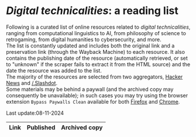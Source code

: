 # *Digital technicalities*: a reading list
Following is a curated list of online resources related to *digital technicalities*, ranging from computational linguistics to AI, from philosophy of science to retrogaming, from digital humanities to cybersecurity, and more.  
The list is constantly updated and includes both the original link and a preservation link (through the Wayback Machine) to each resource. It also contains the publishing date of the resource (automatically retrieved, or set to "unknown" if the scraper fails to extract it from the HTML source) and the date the resource was added to the list.  
The majority of the resources are selected from two aggregators, [Hacker News](https://news.ycombinator.com/news) and [/.Slashdot](https://slashdot.org/).  
Some materials may be behind a paywall (and the archived copy may consequently be unavailable); in such cases you may try using the browser extension `Bypass Paywalls Clean` available for both [Firefox](https://github.com/bpc-clone/bypass-paywalls-firefox-clean/) and [Chrome](https://github.com/bpc-clone/bypass-paywalls-chrome-clean).

Last update:08-11-2024
    
| Link | Published | Archived copy|
|------|------|--------------|